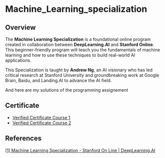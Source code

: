 # Machine_Learning_specialization
## Overview
The **Machine Learning Specialization** is a foundational online program created in collaboration between **DeepLearning.AI** and **Stanford Online**. This beginner-friendly program will teach you the fundamentals of machine learning and how to use these techniques to build real-world AI applications. 

This Specialization is taught by **Andrew Ng**, an AI visionary who has led critical research at Stanford University and groundbreaking work at Google Brain, Baidu, and Landing.AI to advance the AI field.

And here are my solutions of the programming assignement 
 
## Certificate
* [Verified Certificate Course 1](https://www.coursera.org/account/accomplishments/certificate/STAJRWGWZTJD)
* [Verified Certificate Course 2](https://www.coursera.org/account/accomplishments/certificate/E9UK4Q2KQLKG)


## References
[[1] Machine Learning Specialization - Stanford On Line | DeepLearning.AI](https://www.coursera.org/specializations/machine-learning-introduction?)
